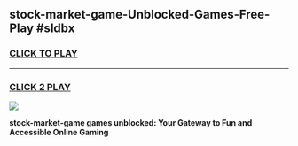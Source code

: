
## stock-market-game-Unblocked-Games-Free-Play #sldbx
<h3>
<a href="https://us.freeplayer.one?title=stock-market-game&ref=9M">CLICK TO PLAY</a></h3>
<hr>

<h3>
<a href="https://us.freeplayer.one?title=stock-market-game&ref=9M">CLICK 2 PLAY</a>
  
</h3>

<a href="https://us.freeplayer.one?title=stock-market-game&ref=9M"><img src="https://clearcache.store/games.png"></a>


**stock-market-game games unblocked: Your Gateway to Fun and Accessible Online Gaming**
